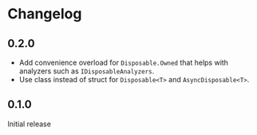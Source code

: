 # Changelog
## 0.2.0
* Add convenience overload for `Disposable.Owned` that helps with analyzers such as `IDisposableAnalyzers`.
* Use class instead of struct for `Disposable<T>` and `AsyncDisposable<T>`.

## 0.1.0
Initial release

